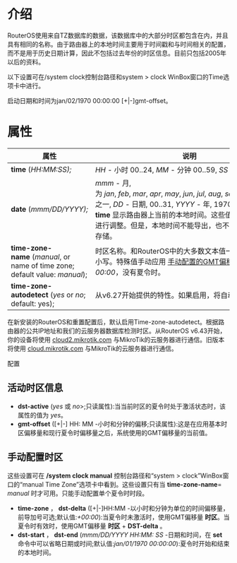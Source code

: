 # 介绍

RouterOS使用来自TZ数据库的数据，该数据库中的大部分时区都包含在内，并且具有相同的名称。由于路由器上的本地时间主要用于时间戳和与时间相关的配置，而不是用于历史日期计算，因此不包括过去年份的时区信息。目前只包括2005年以后的资料。

以下设置可在/system clock控制台路径和system > clock WinBox窗口的Time选项卡中进行。

启动日期和时间为jan/02/1970 00:00:00 [+|-]gmt-offset。

# 属性

| 属性                                                                          | 说明                                                                                                                                                                                                                                                                                       |
| ----------------------------------------------------------------------------- | ------------------------------------------------------------------------------------------------------------------------------------------------------------------------------------------------------------------------------------------------------------------------------------------ |
| **time** (_HH:MM:SS);_                                                        | _HH_ - 小时 00..24, _MM_ - 分钟 00..59, _SS_ - 秒 00..59                                                                                                                                                                                                                                   |
| **date** (_mmm/DD/YYYY);_                                                     | _mmm_ - 月, 为 _jan_, _feb_, _mar_, _apr_, _may_, _jun_, _jul_, _aug_, _sep_, _oct_, _nov_, _dec_ 之一, _DD_ - 日期, 00..31, _YYYY_ - 年, 1970..2037: **date** 和 **time** 显示路由器上当前的本地时间。这些值可以用 **set** 命令进行调整。但是，本地时间不能导出，也不与其他配置一起存储。 |
| **time-zone-name** (_manual_, or name of time zone; default value: _manual_); | 时区名称。和RouterOS中的大多数文本值一样，该值区分大小写。特殊值手动应用 [手动配置的GMT偏移](https://wiki.mikrotik.com/wiki/Manual:System/Time#Manual_time_zone_configuration)，默认值为 _00:00_，没有夏令时。                                                                             |
| **time-zone-autodetect** (_yes_ or _no_; default: yes);                       | 从v6.27开始提供的特性。如果启用，将自动设置时区。                                                                                                                                                                                                                                          |

在新安装的RouterOS和重置配置后，默认启用Time-zone-autodetect。根据路由器的公共IP地址和我们的云服务器数据库检测时区。从RouterOS v6.43开始，你的设备将使用 [cloud2.mikrotik.com](http://cloud2.mikrotik.com) 与MikroTik的云服务器进行通信。旧版本将使用 [cloud.mikrotik.com](http://cloud.mikrotik.com) 与MikroTik的云服务器进行通信。

配置

## 活动时区信息

- **dst-active** (_yes_ 或 _no_>;只读属性):当当前时区的夏令时处于激活状态时，该属性的值为 _yes_。
- **gmt-offset** ([+|-] HH: MM -小时和分钟的偏移;只读属性):这是在应用基本时区偏移量和现行夏令时偏移量之后，系统使用的GMT偏移量的当前值。

## 手动配置时区

这些设置可在 **/system clock manual** 控制台路径和“system > clock”WinBox窗口的“manual Time Zone”选项卡中看到。这些设置只有当 **time-zone-name**\= _manual_ 时才可用。只能手动配置单个夏令时时段。

- **time-zone** ， **dst-delta** ([+|-]HH:MM -以小时和分钟为单位的时间偏移量，前导加号可选;默认值:_+00:00_):当夏令时未激活时，使用GMT偏移量 **时区**。当夏令时有效时，使用GMT偏移量 **时区** + **DST-delta** 。
- **dst-start** ， **dst-end** (_mmm/DD/YYYY HH:MM: SS_ -日期和时间，在 **set** 命令中可以省略日期或时间;默认值:_jan/01/1970 00:00:00_):夏令时开始和结束的本地时间。
